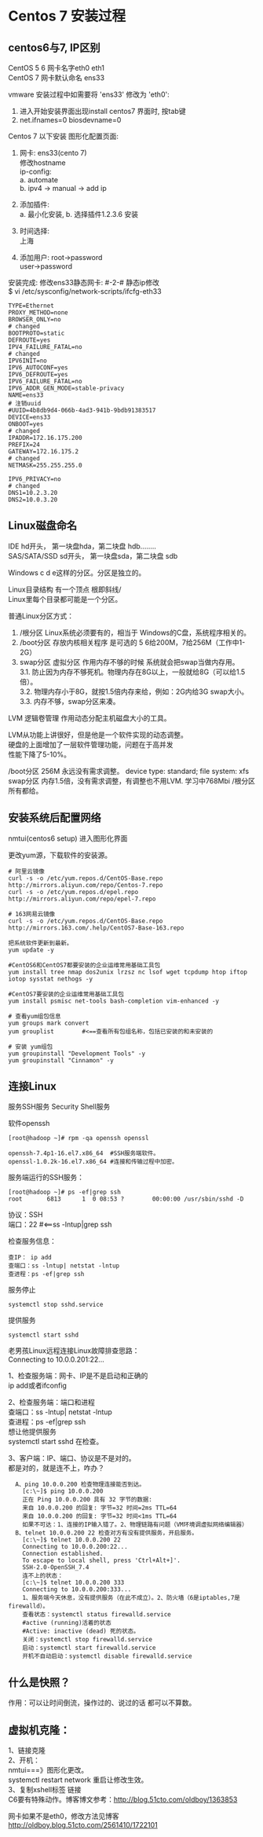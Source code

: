 # Centos 7 安装过程

## centos6与7, IP区别

CentOS 5 6 网卡名字eth0 eth1  
CentOS 7 网卡默认命名 ens33

vmware 安装过程中如需要将 'ens33' 修改为 'eth0': 
1. 进入开始安装界面出现install centos7 界面时, 按tab键
2. net.ifnames=0 biosdevname=0

Centos 7 以下安装
图形化配置页面:  
1. 网卡:  ens33(cento 7)  
修改hostname  
ip-config:  
a. automate   
b. ipv4 -> manual -> add ip  

2. 添加插件:   
a. 最小化安装, b. 选择插件1.2.3.6 安装

3. 时间选择:   
上海  

4. 添加用户: 
root->password  
user->password  

安装完成: 
修改ens33静态网卡:
#-2-# 静态ip修改  
$ vi /etc/sysconfig/network-scripts/ifcfg-eth33  
```
TYPE=Ethernet
PROXY_METHOD=none
BROWSER_ONLY=no
# changed 
BOOTPROTO=static
DEFROUTE=yes
IPV4_FAILURE_FATAL=no
# changed 
IPV6INIT=no
IPV6_AUTOCONF=yes
IPV6_DEFROUTE=yes
IPV6_FAILURE_FATAL=no
IPV6_ADDR_GEN_MODE=stable-privacy
NAME=ens33
# 注销uuid
#UUID=4b8db9d4-066b-4ad3-941b-9bdb91383517
DEVICE=ens33
ONBOOT=yes
# changed 
IPADDR=172.16.175.200
PREFIX=24
GATEWAY=172.16.175.2
# changed 
NETMASK=255.255.255.0

IPV6_PRIVACY=no
# changed 
DNS1=10.2.3.20
DNS2=10.0.3.20
```


## Linux磁盘命名  
IDE          hd开头， 第一块盘hda，第二块盘 hdb........  
SAS/SATA/SSD sd开头， 第一块盘sda，第二块盘 sdb  

Windows c d e这样的分区。分区是独立的。  

Linux目录结构 有一个顶点 根即斜线/  
Linux里每个目录都可能是一个分区。  

普通Linux分区方式：  
1. /根分区 Linux系统必须要有的，相当于 Windows的C盘，系统程序相关的。  
2. /boot分区 存放内核相关程序  是可选的 5 6给200M，7给256M（工作中1-2G）  
3. swap分区 虚拟分区  作用内存不够的时候 系统就会把swap当做内存用。  
    3.1. 防止因为内存不够死机。物理内存在8G以上，一般就给8G（可以给1.5倍）。  
	3.2. 物理内存小于8G，就按1.5倍内存来给，例如：2G内给3G swap大小。  
    3.3. 内存不够，swap分区来凑。  

LVM 逻辑卷管理 作用动态分配主机磁盘大小的工具。  

LVM从功能上讲很好，但是他是一个软件实现的动态调整。  
硬盘的上面增加了一层软件管理功能，问题在于高并发  
性能下降了5-10%。  

/boot分区 256M 永远没有需求调整。   device type: standard;  file system: xfs
swap分区 内存1.5倍，没有需求调整，有调整也不用LVM.  学习中768Mbi
/根分区  所有都给。  

## 安装系统后配置网络 
nmtui(centos6  setup)
进入图形化界面


更改yum源，下载软件的安装源。  
```
# 阿里云镜像
curl -s -o /etc/yum.repos.d/CentOS-Base.repo http://mirrors.aliyun.com/repo/Centos-7.repo  
curl -s -o /etc/yum.repos.d/epel.repo http://mirrors.aliyun.com/repo/epel-7.repo

# 163网易云镜像
curl -s -o /etc/yum.repos.d/CentOS-Base.repo http://mirrors.163.com/.help/CentOS7-Base-163.repo

把系统软件更新到最新。  
yum update -y

#CentOS6和CentOS7都要安装的企业运维常用基础工具包
yum install tree nmap dos2unix lrzsz nc lsof wget tcpdump htop iftop iotop sysstat nethogs -y

#CentOS7要安装的企业运维常用基础工具包
yum install psmisc net-tools bash-completion vim-enhanced -y 

# 查看yum组包信息
yum groups mark convert 
yum grouplist        #<==查看所有包组名称，包括已安装的和未安装的

# 安装 yum组包
yum groupinstall "Development Tools" -y
yum groupinstall "Cinnamon" -y

```

## 连接Linux
服务SSH服务 Security Shell服务  

软件openssh
```
[root@hadoop ~]# rpm -qa openssh openssl

openssh-7.4p1-16.el7.x86_64  #SSH服务端软件。  
openssl-1.0.2k-16.el7.x86_64 #连接和传输过程中加密。  
```   

服务端运行的SSH服务：  
```
[root@hadoop ~]# ps -ef|grep ssh
root       6813      1  0 08:53 ?        00:00:00 /usr/sbin/sshd -D
```   

协议：SSH  
端口：22  #<==ss -lntup|grep ssh  

检查服务信息：  
```   
查IP： ip add  
查端口：ss -lntup| netstat -lntup  
查进程：ps -ef|grep ssh  
```   
服务停止
```   
systemctl stop sshd.service
```   
提供服务
```
systemctl start sshd
```

老男孩Linux远程连接Linux故障排查思路：  
Connecting to 10.0.0.201:22...  

1、检查服务端：网卡、IP是不是启动和正确的  
   ip add或者ifconfig  
   
2、检查服务端：端口和进程  
查端口：ss -lntup| netstat -lntup  
查进程：ps -ef|grep ssh  
想让他提供服务  
systemctl start sshd 在检查。  

3、客户端：IP、端口、协议是不是对的。  
都是对的，就是连不上，咋办？
```
  A、ping 10.0.0.200 检查物理连接能否到达。
	[c:\~]$ ping 10.0.0.200
	正在 Ping 10.0.0.200 具有 32 字节的数据:
	来自 10.0.0.200 的回复: 字节=32 时间=2ms TTL=64
	来自 10.0.0.200 的回复: 字节=32 时间<1ms TTL=64
	如果不可达：1、连接的IP输入错了。2、物理链路有问题（VM环境调虚拟网络编辑器）
  B、telnet 10.0.0.200 22 检查对方有没有提供服务，开启服务。
	[c:\~]$ telnet 10.0.0.200 22
	Connecting to 10.0.0.200:22...
	Connection established.
	To escape to local shell, press 'Ctrl+Alt+]'.
	SSH-2.0-OpenSSH_7.4
	连不上的状态：
	[c:\~]$ telnet 10.0.0.200 333
    Connecting to 10.0.0.200:333...
	1、服务端今天休息，没有提供服务（在此不成立）。2、防火墙（6是iptables,7是firewalld）。
	查看状态：systemctl status firewalld.service 
    #active (running)活着的状态
	#Active: inactive (dead) 死的状态。
	关闭：systemctl stop firewalld.service
	启动：systemctl start firewalld.service
	开机不自动启动：systemctl disable firewalld.service 
```

## 什么是快照？
作用：可以让时间倒流，操作过的、说过的话 都可以不算数。

## 虚拟机克隆：
1、链接克隆  
2、开机：  
   nmtui===》图形化更改。  
   systemctl restart network 重启让修改生效。  
3、复制xshell标签 链接  
C6要有特殊动作。博客博文参考：http://blog.51cto.com/oldboy/1363853  

网卡如果不是eth0，修改方法见博客 http://oldboy.blog.51cto.com/2561410/1722101










